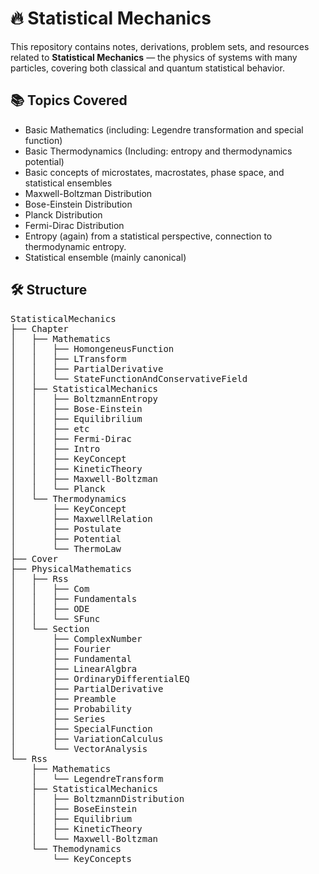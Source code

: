 # 🔥 Statistical Mechanics

This repository contains notes, derivations, problem sets, and resources related to **Statistical Mechanics** — the physics of systems with many particles, covering both classical and quantum statistical behavior.

## 📚 Topics Covered

- Basic Mathematics (including: Legendre transformation and special function)
- Basic Thermodynamics (Including: entropy and thermodynamics potential)
- Basic concepts of microstates, macrostates, phase space, and statistical ensembles
- Maxwell-Boltzman Distribution
- Bose-Einstein Distribution
- Planck Distribution
- Fermi-Dirac Distribution
- Entropy (again) from a statistical perspective, connection to thermodynamic entropy.
- Statistical ensemble (mainly canonical)

## 🛠 Structure
<pre>
StatisticalMechanics
├── Chapter
│   ├── Mathematics
│   │   ├── HomongeneusFunction
│   │   ├── LTransform
│   │   ├── PartialDerivative
│   │   └── StateFunctionAndConservativeField
│   ├── StatisticalMechanics
│   │   ├── BoltzmannEntropy
│   │   ├── Bose-Einstein
│   │   ├── Equilibrilium
│   │   ├── etc
│   │   ├── Fermi-Dirac
│   │   ├── Intro
│   │   ├── KeyConcept
│   │   ├── KineticTheory
│   │   ├── Maxwell-Boltzman
│   │   └── Planck
│   └── Thermodynamics
│       ├── KeyConcept
│       ├── MaxwellRelation
│       ├── Postulate
│       ├── Potential
│       └── ThermoLaw
├── Cover
├── PhysicalMathematics
│   ├── Rss
│   │   ├── Com
│   │   ├── Fundamentals
│   │   ├── ODE
│   │   └── SFunc
│   └── Section
│       ├── ComplexNumber
│       ├── Fourier
│       ├── Fundamental
│       ├── LinearAlgbra
│       ├── OrdinaryDifferentialEQ
│       ├── PartialDerivative
│       ├── Preamble
│       ├── Probability
│       ├── Series
│       ├── SpecialFunction
│       ├── VariationCalculus
│       └── VectorAnalysis
└── Rss
    ├── Mathematics
    │   └── LegendreTransform
    ├── StatisticalMechanics
    │   ├── BoltzmannDistribution
    │   ├── BoseEinstein
    │   ├── Equilibrium
    │   ├── KineticTheory
    │   └── Maxwell-Boltzman
    └── Themodynamics
        └── KeyConcepts
</pre>

